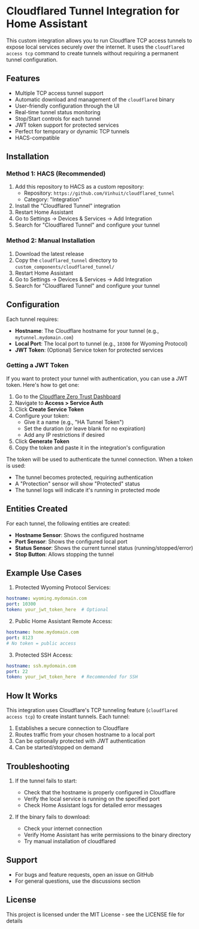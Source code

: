 # Cloudflared Tunnel Integration for Home Assistant

This custom integration allows you to run Cloudflare TCP access tunnels to expose local services securely over the internet. It uses the `cloudflared access tcp` command to create tunnels without requiring a permanent tunnel configuration.

## Features

- Multiple TCP access tunnel support
- Automatic download and management of the `cloudflared` binary
- User-friendly configuration through the UI
- Real-time tunnel status monitoring
- Stop/Start controls for each tunnel
- JWT token support for protected services
- Perfect for temporary or dynamic TCP tunnels
- HACS-compatible

## Installation

### Method 1: HACS (Recommended)

1. Add this repository to HACS as a custom repository:
   - Repository: `https://github.com/Vinhuit/cloudflared_tunnel`
   - Category: "Integration"
2. Install the "Cloudflared Tunnel" integration
3. Restart Home Assistant
4. Go to Settings -> Devices & Services -> Add Integration
5. Search for "Cloudflared Tunnel" and configure your tunnel

### Method 2: Manual Installation

1. Download the latest release
2. Copy the `cloudflared_tunnel` directory to `custom_components/cloudflared_tunnel/`
3. Restart Home Assistant
4. Go to Settings -> Devices & Services -> Add Integration
5. Search for "Cloudflared Tunnel" and configure your tunnel

## Configuration

Each tunnel requires:
- **Hostname**: The Cloudflare hostname for your tunnel (e.g., `mytunnel.mydomain.com`)
- **Local Port**: The local port to tunnel (e.g., `10300` for Wyoming Protocol)
- **JWT Token**: (Optional) Service token for protected services

### Getting a JWT Token

If you want to protect your tunnel with authentication, you can use a JWT token. Here's how to get one:

1. Go to the [Cloudflare Zero Trust Dashboard](https://one.dash.cloudflare.com)
2. Navigate to **Access > Service Auth**
3. Click **Create Service Token**
4. Configure your token:
   - Give it a name (e.g., "HA Tunnel Token")
   - Set the duration (or leave blank for no expiration)
   - Add any IP restrictions if desired
5. Click **Generate Token**
6. Copy the token and paste it in the integration's configuration

The token will be used to authenticate the tunnel connection. When a token is used:
- The tunnel becomes protected, requiring authentication
- A "Protection" sensor will show "Protected" status
- The tunnel logs will indicate it's running in protected mode

## Entities Created

For each tunnel, the following entities are created:

- **Hostname Sensor**: Shows the configured hostname
- **Port Sensor**: Shows the configured local port
- **Status Sensor**: Shows the current tunnel status (running/stopped/error)
- **Stop Button**: Allows stopping the tunnel

## Example Use Cases

1. Protected Wyoming Protocol Services:
```yaml
hostname: wyoming.mydomain.com
port: 10300
token: your_jwt_token_here  # Optional
```

2. Public Home Assistant Remote Access:
```yaml
hostname: home.mydomain.com
port: 8123
# No token = public access
```

3. Protected SSH Access:
```yaml
hostname: ssh.mydomain.com
port: 22
token: your_jwt_token_here  # Recommended for SSH
```

## How It Works

This integration uses Cloudflare's TCP tunneling feature (`cloudflared access tcp`) to create instant tunnels. Each tunnel:

1. Establishes a secure connection to Cloudflare
2. Routes traffic from your chosen hostname to a local port
3. Can be optionally protected with JWT authentication
4. Can be started/stopped on demand

## Troubleshooting

1. If the tunnel fails to start:
   - Check that the hostname is properly configured in Cloudflare
   - Verify the local service is running on the specified port
   - Check Home Assistant logs for detailed error messages

2. If the binary fails to download:
   - Check your internet connection
   - Verify Home Assistant has write permissions to the binary directory
   - Try manual installation of cloudflared

## Support

- For bugs and feature requests, open an issue on GitHub
- For general questions, use the discussions section

## License

This project is licensed under the MIT License - see the LICENSE file for details